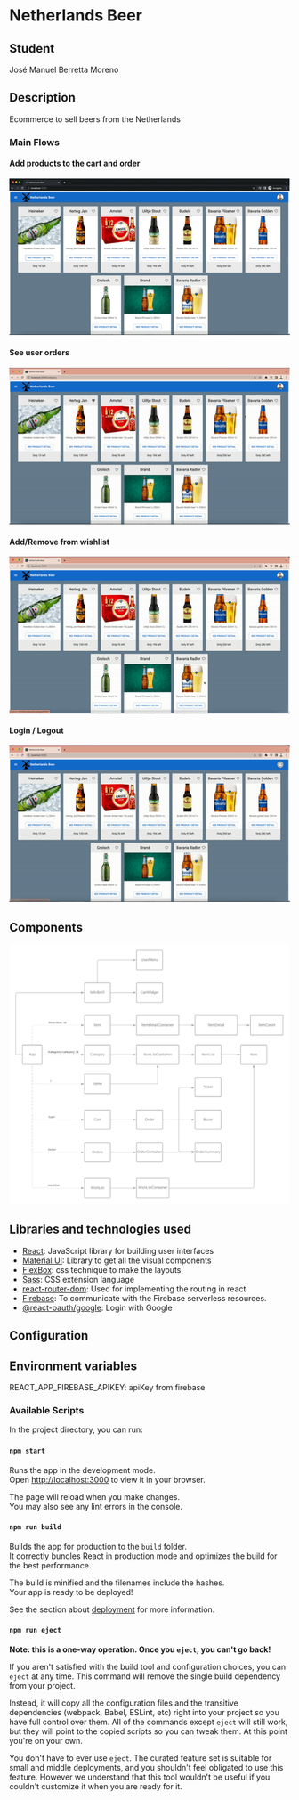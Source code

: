 # Netherlands Beer
## Student
José Manuel Berretta Moreno

## Description

Ecommerce to sell beers from the Netherlands

### Main Flows

#### Add products to the cart and order
![Add products to the cart and order](main-flow.gif)

#### See user orders
![Orders](orders.gif)

#### Add/Remove from wishlist
![Wishlist](wishlist.gif)

#### Login / Logout
![Login / Logout](login-logout.gif)
## Components
![Diagram](coder.png)


## Libraries and technologies used
* [React](https://reactjs.org/): JavaScript library for building user interfaces
* [Material UI](https://mui.com/material-ui/getting-started/usage/): Library to get all the visual components
* [FlexBox](https://css-tricks.com/snippets/css/a-guide-to-flexbox/): css technique to make the layouts
* [Sass](https://www.npmjs.com/package/sass): CSS extension language
* [react-router-dom](https://www.npmjs.com/package/react-router-dom): Used for implementing the routing in react
* [Firebase](https://firebase.google.com/docs/libraries): To communicate with the Firebase serverless resources.
* [@react-oauth/google](https://www.npmjs.com/package/@react-oauth/google): Login with Google 
## Configuration

## Environment variables
REACT_APP_FIREBASE_APIKEY: apiKey from firebase

### Available Scripts

In the project directory, you can run:

#### `npm start`

Runs the app in the development mode.\
Open [http://localhost:3000](http://localhost:3000) to view it in your browser.

The page will reload when you make changes.\
You may also see any lint errors in the console.

#### `npm run build`

Builds the app for production to the `build` folder.\
It correctly bundles React in production mode and optimizes the build for the best performance.

The build is minified and the filenames include the hashes.\
Your app is ready to be deployed!

See the section about [deployment](https://facebook.github.io/create-react-app/docs/deployment) for more information.

#### `npm run eject`

**Note: this is a one-way operation. Once you `eject`, you can't go back!**

If you aren't satisfied with the build tool and configuration choices, you can `eject` at any time. This command will remove the single build dependency from your project.

Instead, it will copy all the configuration files and the transitive dependencies (webpack, Babel, ESLint, etc) right into your project so you have full control over them. All of the commands except `eject` will still work, but they will point to the copied scripts so you can tweak them. At this point you're on your own.

You don't have to ever use `eject`. The curated feature set is suitable for small and middle deployments, and you shouldn't feel obligated to use this feature. However we understand that this tool wouldn't be useful if you couldn't customize it when you are ready for it.

